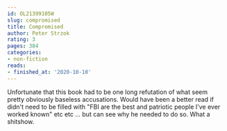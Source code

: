 ```yaml
---
id: OL21399105W
slug: compromised
title: Compromised
author: Peter Strzok
rating: 3
pages: 384
categories:
- non-fiction
reads:
- finished_at: '2020-10-10'
---
```

Unfortunate that this book had to be one long refutation of what seem pretty obviously baseless accusations. Would have been a better read if didn't need to be filled with "FBI are the best and patriotic people I've ever worked known" etc etc ... but can see why he needed to do so. What a shitshow.
